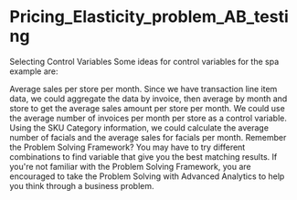 # Pricing_Elasticity_problem_AB_testing

Selecting Control Variables
Some ideas for control variables for the spa example are:

Average sales per store per month. Since we have transaction line item data, we could aggregate the data by invoice, then average by month and store to get the average sales amount per store per month.
We could use the average number of invoices per month per store as a control variable.
Using the SKU Category information, we could calculate the average number of facials and the average sales for facials per month.
Remember the Problem Solving Framework? You may have to try different combinations to find variable that give you the best matching results. If you're not familiar with the Problem Solving Framework, you are encouraged to take the Problem Solving with Advanced Analytics to help you think through a business problem.
